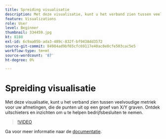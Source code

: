 ```yaml
---
title: Spreiding visualisatie
description: Met deze visualisatie, kunt u het verband zien tussen veelvoudige metriek voor uw afmetingen, die de punten uit op een groef van X/Y graven. Ontdek uitschieters en inzichten om u te helpen bedrijfsbesluiten te nemen.
feature: Visualizations
role: User
level: Beginner
thumbnail: 334459.jpg
kt: 8188
exl-id: 6c9aa05b-ada3-489c-832f-bf9438dd3572
source-git-commit: 84984ad9bf65cfc69117e40ac0e0cfe503cac5e5
workflow-type: tm+mt
source-wordcount: '87'
ht-degree: 0%

---
```


# Spreiding visualisatie

Met deze visualisatie, kunt u het verband zien tussen veelvoudige metriek voor uw afmetingen, die de punten uit op een groef van X/Y graven. Ontdek uitschieters en inzichten om u te helpen bedrijfsbesluiten te nemen.

>[!VIDEO](https://video.tv.adobe.com/v/334459/?quality=12&learn=on)

Ga voor meer informatie naar de [documentatie](https://experienceleague.adobe.com/docs/analytics/analyze/analysis-workspace/visualizations/scatterplot.html?lang=nl-NL).
